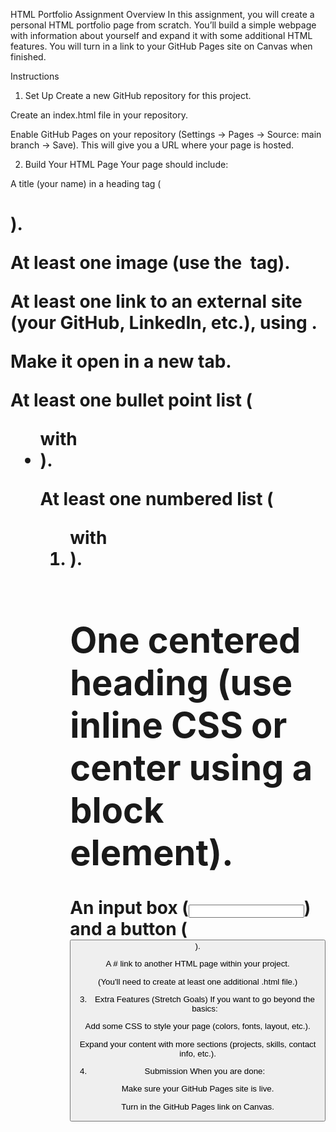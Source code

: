 HTML Portfolio Assignment
Overview
In this assignment, you will create a personal HTML portfolio page from scratch.
You’ll build a simple webpage with information about yourself and expand it with some additional HTML features.
You will turn in a link to your GitHub Pages site on Canvas when finished.

Instructions
1. Set Up
Create a new GitHub repository for this project.

Create an index.html file in your repository.

Enable GitHub Pages on your repository (Settings → Pages → Source: main branch → Save).
This will give you a URL where your page is hosted.

2. Build Your HTML Page
Your page should include:

A title (your name) in a heading tag (<h1>).

At least one image (use the <img> tag).

At least one link to an external site (your GitHub, LinkedIn, etc.), using <a>.

Make it open in a new tab.

At least one bullet point list (<ul> with <li>).

At least one numbered list (<ol> with <li>).

# One centered heading (use inline CSS or center using a block element).

An input box (<input>) and a button (<button>).

A # link to another HTML page within your project.

(You'll need to create at least one additional .html file.)

3. Extra Features (Stretch Goals)
If you want to go beyond the basics:

Add some CSS to style your page (colors, fonts, layout, etc.).

Expand your content with more sections (projects, skills, contact info, etc.).

4. Submission
When you are done:

Make sure your GitHub Pages site is live.

Turn in the GitHub Pages link on Canvas.
